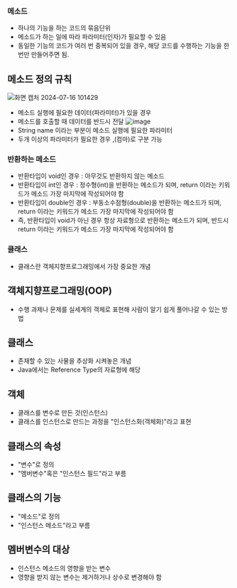 ### 메소드
- 하나의 기능을 하는 코드의 묶음단위
- 메소드가 하는 일에 따라 파라미터(인자)가 필요할 수 있음
- 동일한 기능의 코드가 여러 번 중복되어 있을 경우, 해당 코드를 수행하는 기능을 한번만 만들어주면 됨.
## 메소드 정의 규칙
![화면 캡처 2024-07-16 101429](https://github.com/user-attachments/assets/d543868e-9c22-47af-9e4c-47c2a8a1d1f9)

- 메소드 실행에 필요한 데이터(파라미터)가 있을 경우
- 메소드를 호출할 때 데이터를 반드시 전달
![image](https://github.com/user-attachments/assets/82e4e5cf-a10f-4ea5-bd86-83a9602887a6)
- String name 이라는 부분이 메소드 실행에 필요한 파라미터
- 두개 이상의 파라미터가 필요한 경우 ,(컴마)로 구분 가능
### 반환하는 메소드
- 반환타입이 void인 경우 : 아무것도 반환하지 않는 메소드
- 반환타입이 int인 경우 : 정수형(int)을 반환하는 메소드가 되며, return 이라는 키워드가 메소드 가장 마지막에 작성되어야 함
- 반환타입이 double인 경우 : 부동소수점형(double)을 반환하는 메소드가 되며, return 이라는 키워드가 메소드 가장 마지막에 작성되어야 함
- 즉, 반환타입이 void가 아닌 경우 항상 자료형으로 반환하는 메소드가 되며, 반드시 return 이라는 키워드가 메소드 가장 마지막에 작성되어야 함
### 클래스
- 클래스란 객체지향프로그래밍에서 가장 중요한 개념
## 객체지향프로그래밍(OOP)
- 수행 과제나 문제를 실세계의 객체로 표현해 사람이 알기 쉽게 풀어나갈 수 있는 방법
## 클래스
- 존재할 수 있는 사물을 추상화 시켜놓은 개념
- Java에서는 Reference Type의 자료형에 해당
## 객체
- 클래스를 변수로 만든 것(인스턴스)
- 클래스를 인스턴스로 만드는 과정을 "인스턴스화(객체화)"라고 표현
## 클래스의 속성
- "변수"로 정의
- "멤버변수"혹은 "인스턴스 필드"라고 부름
## 클래스의 기능
- "메소드"로 정의
- "인스턴스 메소드"라고 부름
## 멤버변수의 대상
- 인스턴스 메소드의 영향을 받는 변수
- 영향을 받지 않는 변수는 제거하거나 상수로 변경해야 함
